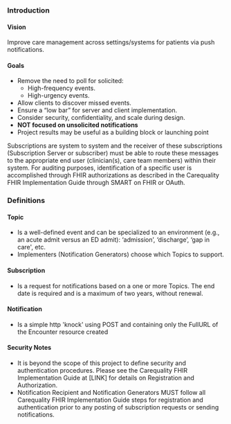<!-- index.md {% comment %}
*****************************************************************************************
*                            WARNING: DO NOT EDIT THIS FILE                             *
*                                                                                       *
* This file is generated by SUSHI. Any edits you make to this file will be overwritten. *
*                                                                                       *
* To change the contents of this file, edit the original source file at:                *
* ig-data\input\pagecontent\index.md                                                    *
*****************************************************************************************
{% endcomment %} -->
### Introduction
#### Vision
Improve care management across settings/systems for patients via push notifications.

#### Goals
* Remove the need to poll for solicited:
  *  High-frequency events.
  *  High-urgency events.
* Allow clients to discover missed events.
* Ensure a “low bar” for server and client implementation.
* Consider security, confidentiality, and scale during design.
* **NOT focused on unsolicited notifications**
* Project results may be useful as a building block or launching point

Subscriptions are system to system and the receiver of these subscriptions (Subscription Server or subscriber) must be able to route these messages to the appropriate end user (clinician(s), care team members) within their system. For auditing purposes, identification of a specific user is accomplished through FHIR authorizations as described in the Carequality FHIR Implementation Guide through SMART on FHIR or OAuth.

### Definitions
#### Topic
* Is a well-defined event and can be specialized to an environment (e.g., an acute admit versus an ED admit): ‘admission’, ‘discharge’, ‘gap in care', etc.
* Implementers (Notification Generators) choose which Topics to support.

#### Subscription
* Is a request for notifications based on a one or more Topics.  The end date is required and is a maximum of two years, without renewal.

#### Notification
* Is a simple http 'knock' using POST and containing only the FullURL of the Encounter resource created

#### Security Notes
* It is beyond the scope of this project to define security and authentication procedures. Please see the Carequality FHIR Implementation Guide at [LINK] for details on Registration and Authorization.
* Notification Recipient and Notification Generators MUST follow all Carequality FHIR Implementation Guide steps for registration and authentication prior to any posting of subscription requests or sending notifications.
